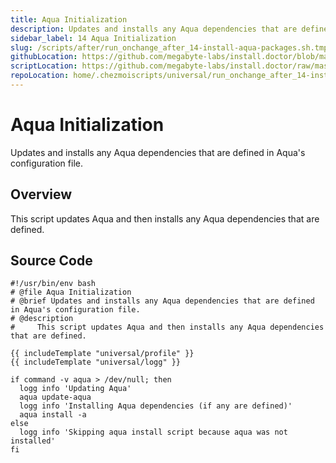 ```yaml
---
title: Aqua Initialization
description: Updates and installs any Aqua dependencies that are defined in Aqua's configuration file.
sidebar_label: 14 Aqua Initialization
slug: /scripts/after/run_onchange_after_14-install-aqua-packages.sh.tmpl
githubLocation: https://github.com/megabyte-labs/install.doctor/blob/master/home/.chezmoiscripts/universal/run_onchange_after_14-install-aqua-packages.sh.tmpl
scriptLocation: https://github.com/megabyte-labs/install.doctor/raw/master/home/.chezmoiscripts/universal/run_onchange_after_14-install-aqua-packages.sh.tmpl
repoLocation: home/.chezmoiscripts/universal/run_onchange_after_14-install-aqua-packages.sh.tmpl
---
```

# Aqua Initialization

Updates and installs any Aqua dependencies that are defined in Aqua's configuration file.

## Overview

This script updates Aqua and then installs any Aqua dependencies that are defined.



## Source Code

```
#!/usr/bin/env bash
# @file Aqua Initialization
# @brief Updates and installs any Aqua dependencies that are defined in Aqua's configuration file.
# @description
#     This script updates Aqua and then installs any Aqua dependencies that are defined.

{{ includeTemplate "universal/profile" }}
{{ includeTemplate "universal/logg" }}

if command -v aqua > /dev/null; then
  logg info 'Updating Aqua'
  aqua update-aqua
  logg info 'Installing Aqua dependencies (if any are defined)'
  aqua install -a
else
  logg info 'Skipping aqua install script because aqua was not installed'
fi
```
